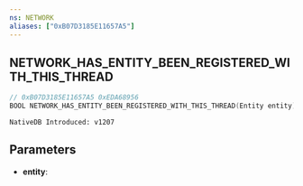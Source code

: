 ```yaml
---
ns: NETWORK
aliases: ["0xB07D3185E11657A5"]
---
```

## NETWORK_HAS_ENTITY_BEEN_REGISTERED_WITH_THIS_THREAD

```c
// 0xB07D3185E11657A5 0xEDA68956
BOOL NETWORK_HAS_ENTITY_BEEN_REGISTERED_WITH_THIS_THREAD(Entity entity);
```

```
NativeDB Introduced: v1207
```

## Parameters
* **entity**:
